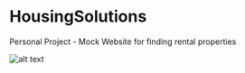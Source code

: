 # HousingSolutions
Personal Project - Mock Website for finding rental properties

![alt text](https://github.com/NiveditaBhat/HousingSolutions/blob/master/housingsolutions/public/housingsolutionsIcon.svg=50x50)
